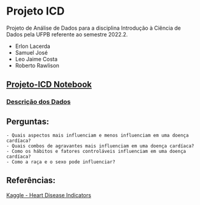 # Projeto ICD
Projeto de Análise de Dados para a disciplina Introdução à Ciência de Dados pela UFPB referente ao semestre 2022.2.

- Erlon Lacerda
- Samuel José
- Leo Jaime Costa
- Roberto Rawlison

## [Projeto-ICD Notebook](https://github.com/erlonL/Projeto-ICD/blob/main/Projeto_ICD.ipynb)

### [Descrição dos Dados](https://github.com/erlonL/Projeto-ICD/blob/main/Descri%C3%A7%C3%A3o%20dos%20Dados.md)

## Perguntas:
	- Quais aspectos mais influenciam e menos influenciam em uma doença cardíaca?
	- Quais combos de agravantes mais influenciam em uma doença cardíaca?
	- Como os hábitos e fatores controláveis influenciam em uma doença cardíaca?
	- Como a raça e o sexo pode influenciar?
	
## Referências:

[Kaggle - Heart Disease Indicators](https://www.kaggle.com/datasets/kamilpytlak/personal-key-indicators-of-heart-disease)
